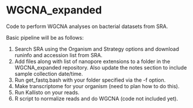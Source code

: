 # WGCNA_expanded
Code to perform WGCNA analyses on bacterial datasets from SRA.

Basic pipeline will be as follows:

1. Search SRA using the Organism and Strategy options and download runinfo and accession list from SRA.
2. Add files along with list of nanopore extensions to a folder in the WGCNA_expanded repository. Also update the notes section to include sample collection date/time.
3. Run get_fastq.bash with your folder specified via the -f option.
4. Make transcriptome for your organism (need to plan how to do this).
5. Run Kallisto on your reads.
6. R script to normalize reads and do WGCNA (code not included yet).

